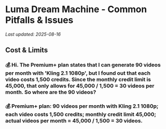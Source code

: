 # Luma Dream Machine - Common Pitfalls & Issues

*Last updated: 2025-08-16*

## Cost & Limits

### 💰 Hi. The **Premium+** plan states that I can generate **90 videos** per month with '**Kling 2.1 1080p**', but I found out that each video costs **1,500 credits**. Since the monthly credit limit is **45,000**, that only allows for 45,000 / 1,500 = **30 videos** per month. So where are the **90 videos?**

### 💰 Premium+ plan: 90 videos per month with Kling 2.1 1080p; each video costs 1,500 credits; monthly credit limit 45,000; actual videos per month = 45,000 / 1,500 = 30 videos.

